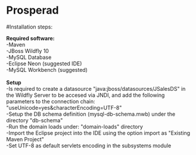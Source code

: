 # Prosperad

#Installation steps:

<b>Required software:</b>
<br/>
-Maven
<br/>
-JBoss Wildfly 10
<br/>
-MySQL Database
<br/>
-Eclipse Neon (suggested IDE)
<br/>
-MySQL Workbench (suggested)
<br/>
<br/>
<b>Setup</b>
<br/>
-Is required to create a datasource "java:jboss/datasources/JSalesDS" in the Wildfly Server to be accesed via JNDI, and add the following parameters to the connection chain: "useUnicode=yes&characterEncoding=UTF-8"
<br/>
-Setup the DB schema definition (mysql-db-schema.mwb) under the directory "db-schema"
<br/>
-Run the domain loads under: "domain-loads" directory
<br/>
-Import the Eclipse project into the IDE using the option import as "Existing Maven Project"
<br/>
-Set UTF-8 as default servlets encoding in the subsystems module
